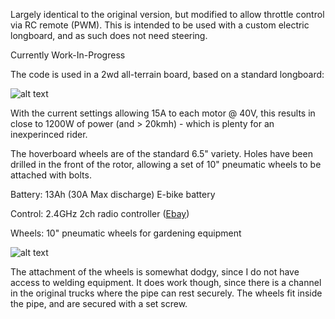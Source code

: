 Largely identical to the original version, but modified to allow throttle control via RC remote (PWM).
This is intended to be used with a custom electric longboard, and as such does not need steering.

Currently Work-In-Progress

The code is used in a 2wd all-terrain board, based on a standard longboard:

![alt text](https://www.dropbox.com/s/yqbmgiyk51e8thm/IMG_20190402_194137.jpg?raw=1 "Img1")

With the current settings allowing 15A to each motor @ 40V, this results in close to 1200W of power (and > 20kmh) - which is plenty for an inexperinced rider.

The hoverboard wheels are of the standard 6.5" variety. Holes have been drilled in the front of the rotor, allowing a set of 10" pneumatic wheels to be attached with bolts.


Battery: 13Ah (30A Max discharge) E-bike battery

Control: 2.4GHz 2ch radio controller ([Ebay](https://www.ebay.com/itm/2-4Ghz-Mini-remote-Controller-With-Receiver-For-Electric-Skateboard-Longboard/202629525712?hash=item2f2da930d0:g:3wEAAOSwHN9ckLCL&frcectupt=true))

Wheels: 10" pneumatic wheels for gardening equipment


![alt text](https://www.dropbox.com/s/ibjnwylbth0j019/IMG_20190402_194208.jpg?raw=1 "Img1")


The attachment of the wheels is somewhat dodgy, since I do not have access to welding equipment. It does work though, since there is a channel in the original trucks where the pipe can rest securely. The wheels fit inside the pipe, and are secured with a set screw.

